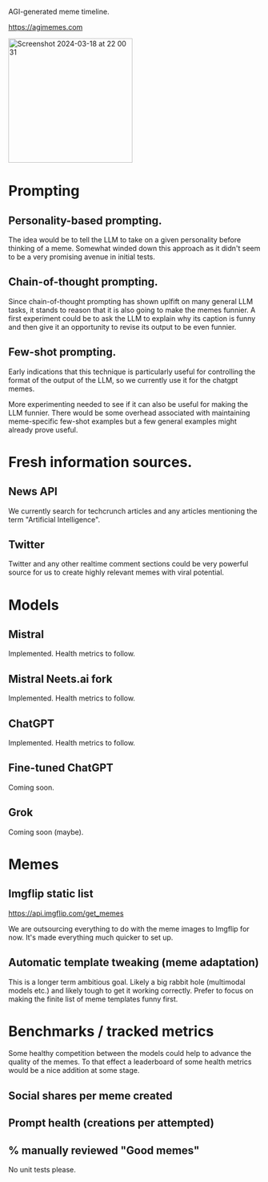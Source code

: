 AGI-generated meme timeline.

https://agimemes.com

<img width="248" alt="Screenshot 2024-03-18 at 22 00 31" src="https://github.com/6cubed/agimemes.com/assets/162924902/442b2d5e-9947-4a87-a28a-780bcc2dedbf">

# Prompting

## Personality-based prompting.
The idea would be to tell the LLM to take on a given personality before thinking of a meme. 
Somewhat winded down this approach as it didn't seem to be a very promising avenue in initial tests.

## Chain-of-thought prompting.
Since chain-of-thought prompting has shown uplfift on many general LLM tasks, it stands to reason that it is also going to make the memes funnier. A first experiment could be to ask the LLM to explain why its caption is funny and then give it an opportunity to revise its output to be even funnier.

## Few-shot prompting.
Early indications that this technique is particularly useful for controlling the format of the output of the LLM, so we currently use it for the chatgpt memes. 

More experimenting needed to see if it can also be useful for making the LLM funnier. There would be some overhead associated with maintaining meme-specific few-shot examples but a few general examples might already prove useful.

# Fresh information sources.

## News API
We currently search for techcrunch articles and any articles mentioning the term "Artificial Intelligence".

## Twitter
Twitter and any other realtime comment sections could be very powerful source for us to create highly relevant memes with viral potential.

# Models
## Mistral
Implemented. Health metrics to follow.
## Mistral Neets.ai fork
Implemented. Health metrics to follow.
## ChatGPT
Implemented. Health metrics to follow.
## Fine-tuned ChatGPT
Coming soon.
## Grok
Coming soon (maybe). 

# Memes
## Imgflip static list
https://api.imgflip.com/get_memes

We are outsourcing everything to do with the meme images to Imgflip for now. It's made everything much quicker to set up.

## Automatic template tweaking (meme adaptation)
This is a longer term ambitious goal. Likely a big rabbit hole (multimodal models etc.) and likely tough to get it working correctly. Prefer to focus on making the finite list of meme templates funny first. 

# Benchmarks / tracked metrics
Some healthy competition between the models could help to advance the quality of the memes. To that effect a leaderboard of some health metrics would be a nice addition at some stage.

## Social shares per meme created
## Prompt health (creations per attempted)
## % manually reviewed "Good memes"

No unit tests please.
